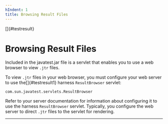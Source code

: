 ```yaml
---
hIndent: 1
title: Browsing Result Files
---
```


[]{#testresult}

# Browsing Result Files

Included in the javatest.jar file is a servlet that enables you to use a web browser to view `.jtr`
files.

To view `.jtr` files in your web browser, you must configure your web server to use
the[]{#testresult1} harness `ResultBrowser` servlet:

`com.sun.javatest.servlets.ResultBrowser`

Refer to your server documentation for information about configuring it to use the harness
`ResultBrowser` servlet. Typically, you configure the web server to direct `.jtr` files to the
servlet for rendering.

----------------------------------------------------------------------------------------------------


